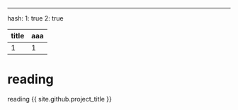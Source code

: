 ---
hash: 
  1: true
  2: true



title|aaa
---|---
1|1

# reading
reading
{{ site.github.project_title }}

